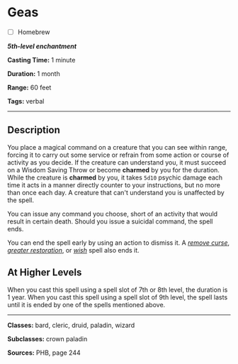 # Geas

- [ ] Homebrew

***5th-level enchantment***

**Casting Time:** 1 minute

**Duration:** 1 month

**Range:** 60 feet

**Tags:** verbal

---

## Description
You place a magical command on a creature that you can see within range, forcing it to carry out some service or refrain from some action or course of activity as you decide.
If the creature can understand you, it must succeed on a Wisdom Saving Throw or become **charmed** by you for the duration.
While the creature is **charmed** by you, it takes `5d10` psychic damage each time it acts in a manner directly counter to your instructions, but no more than once each day.
A creature that can't understand you is unaffected by the spell.

You can issue any command you choose, short of an activity that would result in certain death.
Should you issue a suicidal command, the spell ends.

You can end the spell early by using an action to dismiss it.
A [*remove curse*](./remove-curse), [*greater restoration*](./greater-restoration), or [*wish*](./wish) spell also ends it.

## At Higher Levels
When you cast this spell using a spell slot of 7th or 8th level, the duration is 1 year.
When you cast this spell using a spell slot of 9th level, the spell lasts until it is ended by one of the spells mentioned above.

---

**Classes:** bard, cleric, druid, paladin, wizard

**Subclasses:** crown paladin

**Sources:** PHB, page 244
